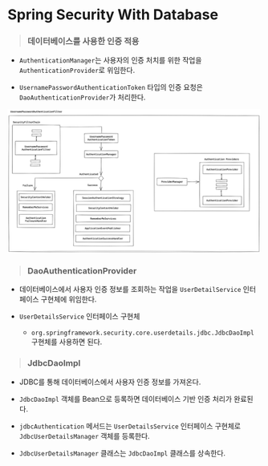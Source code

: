 # Spring Security With Database

> ### 데이터베이스를 사용한 인증 적용

- `AuthenticationManager`는 사용자의 인증 처치를 위한 작업을 `AuthenticationProvider`로 위임한다.

- `UsernamePasswordAuthenticationToken` 타입의 인증 요청은 `DaoAuthenticationProvider`가 처리한다.

![img.png](image/img.png)

> ### DaoAuthenticationProvider

- 데이터베이스에서 사용자 인증 정보를 조회하는 작업을 `UserDetailService` 인터페이스 구현체에 위임한다.


- `UserDetailsService` 인터페이스 구현체
  - `org.springframework.security.core.userdetails.jdbc.JdbcDaoImpl` 구현체를 사용하면 된다.


> ### JdbcDaoImpl

  - JDBC를 통해 데이터베이스에서 사용자 인증 정보를 가져온다.
  - `JdbcDaoImpl` 객체를 Bean으로 등록하면 데이터베이스 기반 인증 처리가 완료된다.
  - `jdbcAuthentication` 메서드는 `UserDetailsService` 인터페이스 구현체로 `JdbcUserDetailsManager` 객체를 등록한다.


- `JdbcUserDetailsManager` 클래스는 `JdbcDaoImpl` 클래스를 상속한다.
